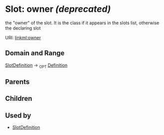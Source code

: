 
# Slot: owner _(deprecated)_


the "owner" of the slot. It is the class if it appears in the slots list, otherwise the declaring slot

URI: [linkml:owner](https://w3id.org/linkml/owner)


## Domain and Range

[SlotDefinition](SlotDefinition.md) ->  <sub>OPT</sub> [Definition](Definition.md)

## Parents


## Children


## Used by

 * [SlotDefinition](SlotDefinition.md)
